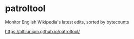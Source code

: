 # patroltool
Monitor English Wikipedia's latest edits, sorted by bytecounts 

https://altilunium.github.io/patroltool/
